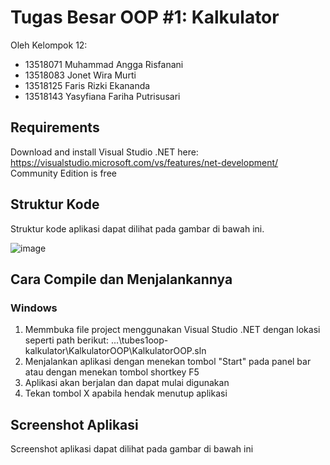 # Tugas Besar OOP #1: Kalkulator
Oleh Kelompok 12:
- 13518071 Muhammad Angga Risfanani
- 13518083 Jonet Wira Murti
- 13518125 Faris Rizki Ekananda
- 13518143 Yasyfiana Fariha Putrisusari

## Requirements
Download and install Visual Studio .NET here:
https://visualstudio.microsoft.com/vs/features/net-development/
Community Edition is free

## Struktur Kode
Struktur kode aplikasi dapat dilihat pada gambar di bawah ini.

![image](https://user-images.githubusercontent.com/54386098/77262185-dcaef780-6cc6-11ea-821c-c50cb8c09790.png)

## Cara Compile dan Menjalankannya
### Windows
1. Memmbuka file project menggunakan Visual Studio .NET dengan lokasi seperti path berikut: ...\tubes1oop-kalkulator\KalkulatorOOP\KalkulatorOOP.sln
2. Menjalankan aplikasi dengan menekan tombol "Start" pada panel bar atau dengan menekan tombol shortkey F5
3. Aplikasi akan berjalan dan dapat mulai digunakan
4. Tekan tombol X apabila hendak menutup aplikasi

## Screenshot Aplikasi
Screenshot aplikasi dapat dilihat pada gambar di bawah ini
